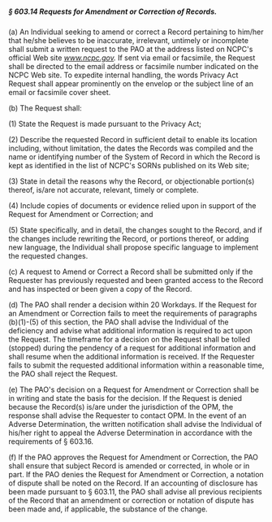 ##### § 603.14 Requests for Amendment or Correction of Records. #####

(a) An Individual seeking to amend or correct a Record pertaining to him/her that he/she believes to be inaccurate, irrelevant, untimely or incomplete shall submit a written request to the PAO at the address listed on NCPC's official Web site *www.ncpc.gov.* If sent via email or facsimile, the Request shall be directed to the email address or facsimile number indicated on the NCPC Web site. To expedite internal handling, the words Privacy Act Request shall appear prominently on the envelop or the subject line of an email or facsimile cover sheet.

(b) The Request shall:

(1) State the Request is made pursuant to the Privacy Act;

(2) Describe the requested Record in sufficient detail to enable its location including, without limitation, the dates the Records was compiled and the name or identifying number of the System of Record in which the Record is kept as identified in the list of NCPC's SORNs published on its Web site;

(3) State in detail the reasons why the Record, or objectionable portion(s) thereof, is/are not accurate, relevant, timely or complete.

(4) Include copies of documents or evidence relied upon in support of the Request for Amendment or Correction; and

(5) State specifically, and in detail, the changes sought to the Record, and if the changes include rewriting the Record, or portions thereof, or adding new language, the Individual shall propose specific language to implement the requested changes.

(c) A request to Amend or Correct a Record shall be submitted only if the Requester has previously requested and been granted access to the Record and has inspected or been given a copy of the Record.

(d) The PAO shall render a decision within 20 Workdays. If the Request for an Amendment or Correction fails to meet the requirements of paragraphs (b)(1)-(5) of this section, the PAO shall advise the Individual of the deficiency and advise what additional information is required to act upon the Request. The timeframe for a decision on the Request shall be tolled (stopped) during the pendency of a request for additional information and shall resume when the additional information is received. If the Requester fails to submit the requested additional information within a reasonable time, the PAO shall reject the Request.

(e) The PAO's decision on a Request for Amendment or Correction shall be in writing and state the basis for the decision. If the Request is denied because the Record(s) is/are under the jurisdiction of the OPM, the response shall advise the Requester to contact OPM. In the event of an Adverse Determination, the written notification shall advise the Individual of his/her right to appeal the Adverse Determination in accordance with the requirements of § 603.16.

(f) If the PAO approves the Request for Amendment or Correction, the PAO shall ensure that subject Record is amended or corrected, in whole or in part. If the PAO denies the Request for Amendment or Correction, a notation of dispute shall be noted on the Record. If an accounting of disclosure has been made pursuant to § 603.11, the PAO shall advise all previous recipients of the Record that an amendment or correction or notation of dispute has been made and, if applicable, the substance of the change.